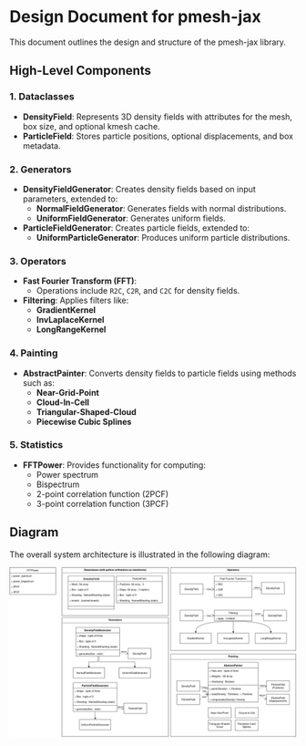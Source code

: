 # Design Document for pmesh-jax

This document outlines the design and structure of the pmesh-jax library.

## High-Level Components

### 1. **Dataclasses**
   - **DensityField**: Represents 3D density fields with attributes for the mesh, box size, and optional kmesh cache.
   - **ParticleField**: Stores particle positions, optional displacements, and box metadata.

### 2. **Generators**
   - **DensityFieldGenerator**: Creates density fields based on input parameters, extended to:
     - **NormalFieldGenerator**: Generates fields with normal distributions.
     - **UniformFieldGenerator**: Generates uniform fields.
   - **ParticleFieldGenerator**: Creates particle fields, extended to:
     - **UniformParticleGenerator**: Produces uniform particle distributions.

### 3. **Operators**
   - **Fast Fourier Transform (FFT)**: 
     - Operations include `R2C`, `C2R`, and `C2C` for density fields.
   - **Filtering**: Applies filters like:
     - **GradientKernel**
     - **InvLaplaceKernel**
     - **LongRangeKernel**

### 4. **Painting**
   - **AbstractPainter**: Converts density fields to particle fields using methods such as:
     - **Near-Grid-Point**
     - **Cloud-In-Cell**
     - **Triangular-Shaped-Cloud**
     - **Piecewise Cubic Splines**

### 5. **Statistics**
   - **FFTPower**: Provides functionality for computing:
     - Power spectrum
     - Bispectrum
     - 2-point correlation function (2PCF)
     - 3-point correlation function (3PCF)

## Diagram

The overall system architecture is illustrated in the following diagram:

![Design Overview](jax-pmesh.png)

